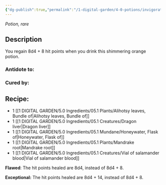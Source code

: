 ```yaml
---
{"dg-publish":true,"permalink":"/1-digital-garden/4-0-potions/invigoration-draught/","tags":["#potion","extracurricular"]}
---
```


*Potion, rare* 

## Description

You regain 8d4 + 8 hit points when you drink this shimmering orange potion.

### Antidote to: 


### Cured by:


## Recipe:

- 1 [[1 DIGITAL GARDEN/5.0 Ingredients/05.1 Plants/Alihotsy leaves, Bundle of\|Alihotsy leaves, Bundle of]]
- 1 [[1 DIGITAL GARDEN/5.0 Ingredients/05.1 Creatures/Dragon liver\|Dragon liver]]
- 1 [[1 DIGITAL GARDEN/5.0 Ingredients/05.1 Mundane/Honeywater, Flask of\|Honeywater, Flask of]]
- 1 [[1 DIGITAL GARDEN/5.0 Ingredients/05.1 Plants/Mandrake root\|Mandrake root]]
- 1 [[1 DIGITAL GARDEN/5.0 Ingredients/05.1 Creatures/Vial of salamander blood\|Vial of salamander blood]]

**Flawed**:
The hit points healed are 8d4, instead of 8d4 + 8.

**Exceptional:** 
The hit points healed are 8d4 + 14, instead of 8d4 + 8.
